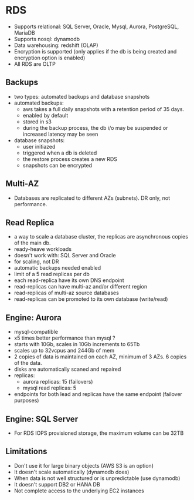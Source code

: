 # RDS

- Supports relational: SQL Server, Oracle, Mysql, Aurora, PostgreSQL, MariaDB
- Supports nosql: dynamodb
- Data warehousing: redshift (OLAP)
- Encryption is supported (only applies if the db is being created and encryption option is enabled)
- All RDS are OLTP

## Backups

- two types: automated backups and database snapshots
- automated backups: 
    - aws takes a full daily snapshots with a retention period of 35 days.
    - enabled by default
    - stored in s3
    - during the backup process, the db i/o may be suspended or increased latency may be seen
- database snapshots:
    - user initiazed
    - triggered when a db is deleted
    - the restore process creates a new RDS
    - snapshots can be encrypted

## Multi-AZ

- Databases are replicated to different AZs (subnets). DR only, not performance.

## Read Replica

- a way to scale a database cluster, the replicas are asynchronous copies of the main db.
- ready-heave workloads
- doesn't work with: SQL Server and Oracle
- for scaling, not DR
- automatic backups needed enabled
- limit of a 5 read replicas per db
- each read-replica have its own DNS endpoint
- read-replicas can have multi-az and/or different region
- read-replicas of multi-az source databases
- read-replicas can be promoted to its own database (write/read)

## Engine: Aurora

- mysql-compatible
- x5 times better performance than mysql ?
- starts with 10Gb, scales in 10Gb increments to 65Tb
- scales up to 32vcpus and 244Gb of mem
- 2 copies of data is maintained on each AZ, minimum of 3 AZs. 6 copies of the data.
- disks are automatically scaned and repaired
- replicas:
    - aurora replicas: 15 (failovers)
    - mysql read replicas: 5
- endpoints for both lead and replicas have the same endpoint (failover purposes)


## Engine: SQL Server

- For RDS IOPS provisioned storage, the maximum volume can be 32TB

## Limitations

- Don't use it for large binary objects (AWS S3 is an option)
- It doesn't scale automatically (dynamodb does)
- When data is not well structured or is unpredictable (use dynamodb)
- It doesn't support DB2 or HANA DB
- Not complete access to the underlying EC2 instances
